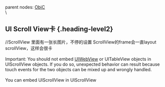 parent nodes: [ObjC](ObjC.html)\
\

UI Scroll View卡 {.heading-level2}
----------------

//ScrollView 里面有一张长图片，不停的设置 ScrollView的frame会一直layout
scrollView，这样会很卡\
 \
 Important: You should not embed [UIWebView](UIWebView.html) or
UITableView objects in UIScrollView objects. If you do so, unexpected
behavior can result because touch events for the two objects can be
mixed up and wrongly handled.\
 \
 You can embed UIScrollView in UIScrollView
